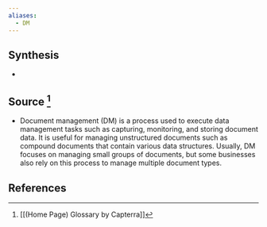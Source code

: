 ```yaml
---
aliases:
  - DM
---
```

## Synthesis
- 
## Source [^1]
- Document management (DM) is a process used to execute data management tasks such as capturing, monitoring, and storing document data. It is useful for managing unstructured documents such as compound documents that contain various data structures. Usually, DM focuses on managing small groups of documents, but some businesses also rely on this process to manage multiple document types.
## References

[^1]: [[(Home Page) Glossary by Capterra]]